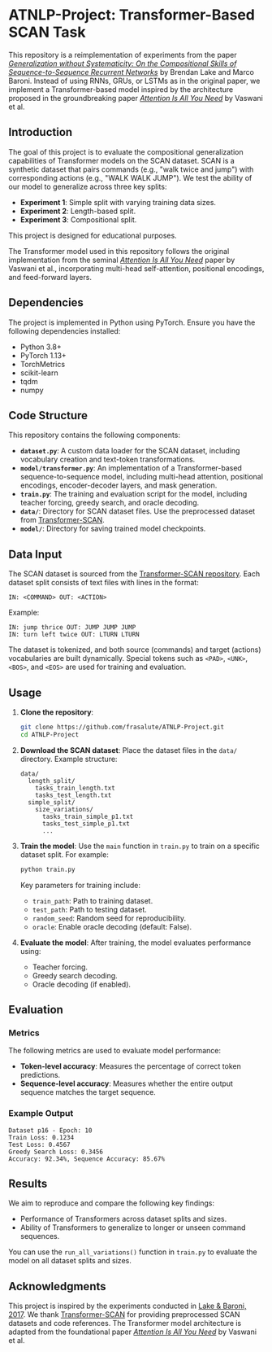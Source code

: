 # ATNLP-Project: Transformer-Based SCAN Task

This repository is a reimplementation of experiments from the paper [*Generalization without Systematicity: On the Compositional Skills of Sequence-to-Sequence Recurrent Networks*](https://arxiv.org/abs/1711.00350) by Brendan Lake and Marco Baroni. Instead of using RNNs, GRUs, or LSTMs as in the original paper, we implement a Transformer-based model inspired by the architecture proposed in the groundbreaking paper [*Attention Is All You Need*](https://arxiv.org/abs/1706.03762) by Vaswani et al. 


## Introduction
The goal of this project is to evaluate the compositional generalization capabilities of Transformer models on the SCAN dataset. SCAN is a synthetic dataset that pairs commands (e.g., "walk twice and jump") with corresponding actions (e.g., "WALK WALK JUMP"). We test the ability of our model to generalize across three key splits:
- **Experiment 1**: Simple split with varying training data sizes.
- **Experiment 2**: Length-based split.
- **Experiment 3**: Compositional split.

This project is designed for educational purposes.

The Transformer model used in this repository follows the original implementation from the seminal [*Attention Is All You Need*](https://arxiv.org/abs/1706.03762) paper by Vaswani et al., incorporating multi-head self-attention, positional encodings, and feed-forward layers.


## Dependencies
The project is implemented in Python using PyTorch. Ensure you have the following dependencies installed:
- Python 3.8+
- PyTorch 1.13+
- TorchMetrics
- scikit-learn
- tqdm
- numpy


## Code Structure
This repository contains the following components:
- **`dataset.py`**: A custom data loader for the SCAN dataset, including vocabulary creation and text-token transformations.
- **`model/transformer.py`**: An implementation of a Transformer-based sequence-to-sequence model, including multi-head attention, positional encodings, encoder-decoder layers, and mask generation.
- **`train.py`**: The training and evaluation script for the model, including teacher forcing, greedy search, and oracle decoding.
- **`data/`**: Directory for SCAN dataset files. Use the preprocessed dataset from [Transformer-SCAN](https://github.com/jlrussin/transformer_scan).
- **`model/`**: Directory for saving trained model checkpoints.


## Data Input
The SCAN dataset is sourced from the [Transformer-SCAN repository](https://github.com/jlrussin/transformer_scan). Each dataset split consists of text files with lines in the format:
```
IN: <COMMAND> OUT: <ACTION>
```
Example:
```
IN: jump thrice OUT: JUMP JUMP JUMP
IN: turn left twice OUT: LTURN LTURN
```

The dataset is tokenized, and both source (commands) and target (actions) vocabularies are built dynamically. Special tokens such as `<PAD>`, `<UNK>`, `<BOS>`, and `<EOS>` are used for training and evaluation.


## Usage
1. **Clone the repository**:
    ```bash
    git clone https://github.com/frasalute/ATNLP-Project.git
    cd ATNLP-Project
    ```

2. **Download the SCAN dataset**:
    Place the dataset files in the `data/` directory. Example structure:
    ```
    data/
      length_split/
        tasks_train_length.txt
        tasks_test_length.txt
      simple_split/
        size_variations/
          tasks_train_simple_p1.txt
          tasks_test_simple_p1.txt
          ...
    ```

3. **Train the model**:
    Use the `main` function in `train.py` to train on a specific dataset split. For example:
    ```bash
    python train.py
    ```

    Key parameters for training include:
    - `train_path`: Path to training dataset.
    - `test_path`: Path to testing dataset.
    - `random_seed`: Random seed for reproducibility.
    - `oracle`: Enable oracle decoding (default: False).

4. **Evaluate the model**:
    After training, the model evaluates performance using:
    - Teacher forcing.
    - Greedy search decoding.
    - Oracle decoding (if enabled).


## Evaluation
### Metrics
The following metrics are used to evaluate model performance:
- **Token-level accuracy**: Measures the percentage of correct token predictions.
- **Sequence-level accuracy**: Measures whether the entire output sequence matches the target sequence.

### Example Output
```plaintext
Dataset p16 - Epoch: 10
Train Loss: 0.1234
Test Loss: 0.4567
Greedy Search Loss: 0.3456
Accuracy: 92.34%, Sequence Accuracy: 85.67%
```

## Results
We aim to reproduce and compare the following key findings:
- Performance of Transformers across dataset splits and sizes.
- Ability of Transformers to generalize to longer or unseen command sequences.

You can use the `run_all_variations()` function in `train.py` to evaluate the model on all dataset splits and sizes.


## Acknowledgments
This project is inspired by the experiments conducted in [Lake & Baroni, 2017](https://arxiv.org/abs/1711.00350). We thank [Transformer-SCAN](https://github.com/jlrussin/transformer_scan) for providing preprocessed SCAN datasets and code references. The Transformer model architecture is adapted from the foundational paper [*Attention Is All You Need*](https://arxiv.org/abs/1706.03762) by Vaswani et al.
